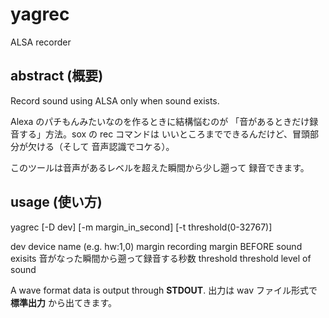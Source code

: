 # yagrec
ALSA recorder

## abstract (概要)
Record sound using ALSA only when sound exists.

Alexa のパチもんみたいなのを作るときに結構悩むのが
「音があるときだけ録音する」方法。sox の rec コマンドは
いいところまでできるんだけど、冒頭部分が欠ける（そして
音声認識でコケる）。

このツールは音声があるレベルを超えた瞬間から少し遡って
録音できます。


## usage (使い方)

yagrec [-D dev] [-m margin_in_second] [-t threshold(0-32767)]

dev         device name (e.g. hw:1,0)
margin      recording margin BEFORE sound exisits
            音がなった瞬間から遡って録音する秒数
threshold   threshold level of sound


A wave format data is output through **STDOUT**.
出力は wav ファイル形式で **標準出力** から出てきます。
